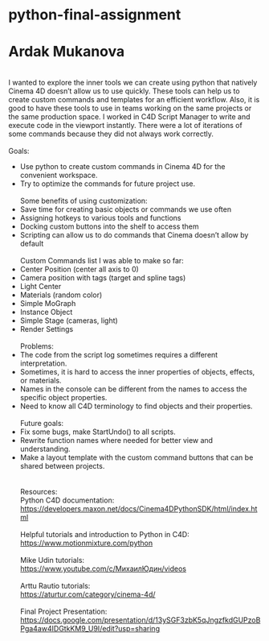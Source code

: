 # python-final-assignment
# Ardak Mukanova
\
I wanted to explore the inner tools we can create using python that natively Cinema 4D doesn’t allow us to use quickly. These tools can help us to create custom commands and templates for an efficient workflow. Also, it is good to have these tools to use in teams working on the same projects or the same production space.
I worked in C4D Script Manager to write and execute code in the viewport instantly. There were a lot of iterations of some commands because they did not always work correctly.
\
\
Goals:
- Use python to create custom commands in Cinema 4D for the convenient workspace. 
- Try to optimize the commands for future project use. 
\
\
Some benefits of using customization: 
- Save time for creating basic objects or commands we use often
- Assigning hotkeys to various tools and functions
- Docking custom buttons into the shelf to access them 
- Scripting can allow us to do commands that Cinema doesn’t allow by default
\
\
Custom Commands list I was able to make so far:
- Center Position (center all axis to 0)
- Camera position with tags (target and spline tags)
- Light Center
- Materials (random color)
- Simple MoGraph
- Instance Object
- Simple Stage (cameras, light)
- Render Settings
\
\
Problems:
- The code from the script log sometimes requires a different interpretation.
- Sometimes, it is hard to access the inner properties of objects, effects, or materials. 
- Names in the console can be different from the names to access the specific object properties.
- Need to know all C4D terminology to find objects and their properties.
\
\
Future goals:
- Fix some bugs, make StartUndo() to all scripts.
- Rewrite function names where needed for better view and understanding.
- Make a layout template with the custom command buttons that can be shared between projects. 
\
\
\
Resources:
\
Python C4D documentation:
\
https://developers.maxon.net/docs/Cinema4DPythonSDK/html/index.html
\
\
Helpful tutorials and introduction to Python in C4D:
\
https://www.motionmixture.com/python
\
\
Mike Udin tutorials:
\
https://www.youtube.com/c/МихаилЮдин/videos
\
\
Arttu Rautio tutorials:
\
https://aturtur.com/category/cinema-4d/
\
\
Final Project Presentation:
\
https://docs.google.com/presentation/d/13ySGF3zbK5qJngzfkdGUPzoBPga4aw4IDGtkKM9_U9I/edit?usp=sharing
